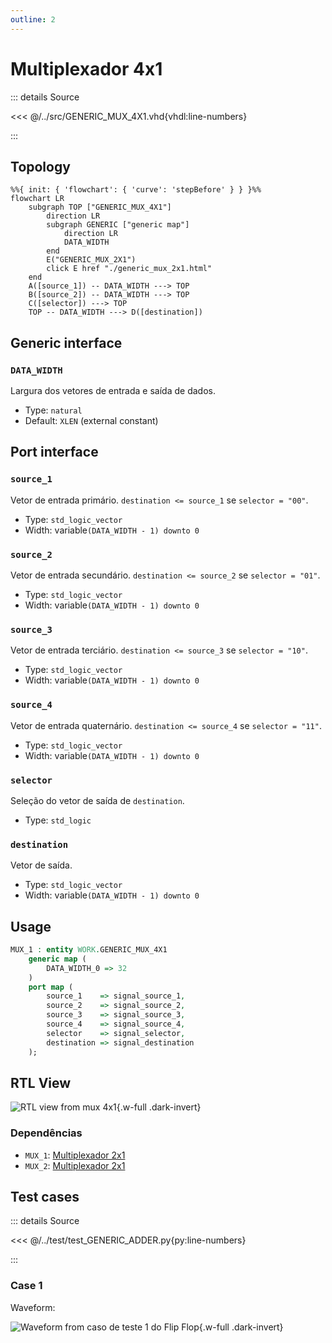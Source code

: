 ```yaml
---
outline: 2
---
```


# Multiplexador 4x1

::: details Source <a href="https://github.com/pfeinsper/24a-CTI-RISCV/blob/main/src/GENERIC_MUX_4X1.vhd" target="blank" style="float:right"><Badge type="tip" text="GENERIC_MUX_4X1.vhd &boxbox;" /></a>

<<< @/../src/GENERIC_MUX_4X1.vhd{vhdl:line-numbers}

:::

## Topology

```mermaid
%%{ init: { 'flowchart': { 'curve': 'stepBefore' } } }%%
flowchart LR
    subgraph TOP ["GENERIC_MUX_4X1"]
        direction LR
        subgraph GENERIC ["generic map"]
            direction LR
            DATA_WIDTH
        end
        E("GENERIC_MUX_2X1")
        click E href "./generic_mux_2x1.html"
    end
    A([source_1]) -- DATA_WIDTH ---> TOP
    B([source_2]) -- DATA_WIDTH ---> TOP
    C([selector]) ---> TOP
    TOP -- DATA_WIDTH ---> D([destination])
```

## Generic interface

### `DATA_WIDTH` <Badge type="neutral" text="GENERIC" />

Largura dos vetores de entrada e saída de dados.

- Type: `natural`
- Default: `XLEN` (external constant)

## Port interface

### `source_1` <Badge type="success" text="INPUT" />

Vetor de entrada primário. `destination <= source_1` se `selector = "00"`.

- Type: `std_logic_vector`
- Width: variable`(DATA_WIDTH - 1) downto 0`

### `source_2` <Badge type="success" text="INPUT" />

Vetor de entrada secundário. `destination <= source_2` se `selector = "01"`.

- Type: `std_logic_vector`
- Width: variable`(DATA_WIDTH - 1) downto 0`

### `source_3` <Badge type="success" text="INPUT" />

Vetor de entrada terciário. `destination <= source_3` se `selector = "10"`.

- Type: `std_logic_vector`
- Width: variable`(DATA_WIDTH - 1) downto 0`

### `source_4` <Badge type="success" text="INPUT" />

Vetor de entrada quaternário. `destination <= source_4` se `selector = "11"`.

- Type: `std_logic_vector`
- Width: variable`(DATA_WIDTH - 1) downto 0`

### `selector` <Badge type="success" text="INPUT" />

Seleção do vetor de saída de `destination`.

- Type: `std_logic`

### `destination` <Badge type="danger" text="OUTPUT" />

Vetor de saída.

- Type: `std_logic_vector`
- Width: variable`(DATA_WIDTH - 1) downto 0`

## Usage

```vhdl
MUX_1 : entity WORK.GENERIC_MUX_4X1
    generic map (
        DATA_WIDTH_0 => 32
    )
    port map (
        source_1    => signal_source_1,
        source_2    => signal_source_2,
        source_3    => signal_source_3,
        source_4    => signal_source_4,
        selector    => signal_selector,
        destination => signal_destination
    );
```

## RTL View

![RTL view from mux 4x1](/images/reference/components/generic_mux_4x1_netlist.svg){.w-full .dark-invert}

### Dependências

- `MUX_1`: [Multiplexador 2x1](./generic_mux_2x1.html)
- `MUX_2`: [Multiplexador 2x1](./generic_mux_2x1.html)

## Test cases

::: details Source <a href="https://github.com/pfeinsper/24a-CTI-RISCV/blob/main/test/test_GENERIC_MUX_4X1.py" target="blank" style="float:right"><Badge type="tip" text="test_GENERIC_MUX_4X1.py &boxbox;" /></a>

<<< @/../test/test_GENERIC_ADDER.py{py:line-numbers}

:::

### Case 1 <Badge type="info" text="tb_generic_mux_4x1_case_1" />

Waveform:

![Waveform from caso de teste 1 do Flip Flop](/images/reference/components/tb_generic_mux_4x1_case_1.svg){.w-full .dark-invert}
